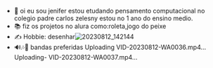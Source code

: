 - 👋 oi eu sou jenifer estou etudando pensamento computacional no colegio padre carlos zelesny estou no 1 ano do ensino medio.
- 📚 fiz os projetos no alura como:roleta,jogo do peixe
- ✍️ Hobbie: desenhar![20230812_142144](https://github.com/jeniferoliveira1/jeniferoliveira1/assets/138508368/62071690-0820-4c7e-a749-c5a524e089c1)
- 🔊🎶🎸 bandas preferidas Uploading VID-20230812-WA0036.mp4…Uploading-  VID-20230812-WA0037.mp4…
